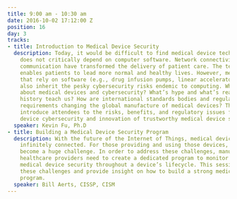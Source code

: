 ```yaml
---
title: 9:00 am - 10:30 am
date: 2016-10-02 17:12:00 Z
position: 16
day: 3
tracks:
- title: Introduction to Medical Device Security
  description: Today, it would be difficult to find medical device technology that
    does not critically depend on computer software. Network connectivity and wireless
    communication have transformed the delivery of patient care. The technology often
    enables patients to lead more normal and healthy lives. However, medical devices
    that rely on software (e.g., drug infusion pumps, linear accelerators, pacemakers)
    also inherit the pesky cybersecurity risks endemic to computing. What’s special
    about medical devices and cybersecurity? What’s hype and what’s real? What can
    history teach us? How are international standards bodies and regulatory cybersecurity
    requirements changing the global manufacture of medical devices? This talk will
    introduce attendees to the risks, benefits, and regulatory issues for medical
    device cybersecurity and innovation of trustworthy medical device software.
  speaker: Kevin Fu, Ph.D
- title: Building a Medical Device Security Program
  description: With the future of the Internet of Things, medical devices will become
    infinitely connected. For those providing and using those devices, security will
    become a huge challenge. In order to address these challenges, manufacturers and
    healthcare providers need to create a dedicated program to monitor and maintain
    medical device security throughout a device’s lifecycle. This session will discuss
    these challenges and provide insight on how to build a strong medical device security
    program.
  speaker: Bill Aerts, CISSP, CISM
---
```


